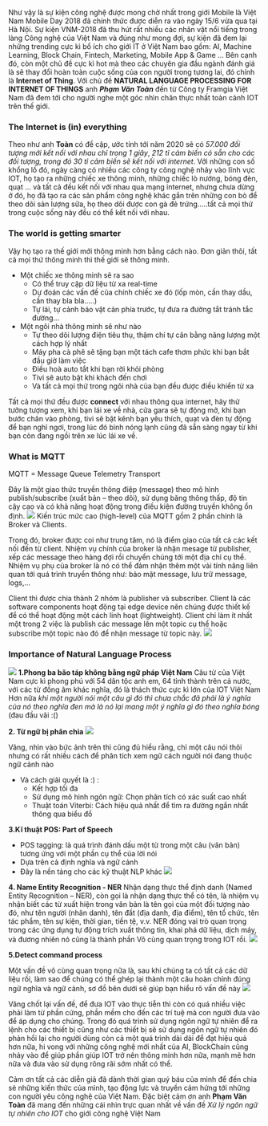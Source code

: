 Như vậy là sự kiện công nghệ được mong chờ nhất trong giới Mobile là Việt Nam Mobile Day 2018 đã chính thức được diễn ra vào ngày 15/6 vừa qua tại Hà Nội. Sự kiện VNM-2018 đã thu hút rất nhiều các nhân vật nổi tiếng trong làng Công nghệ của Việt Nam và đúng như mong đợi, sự kiện đã đem lại những trending cực kì bổ ích cho giới IT ở Việt Nam bao gồm: AI, Machine Learning, Block Chain, Fintech, Marketing, Mobile App & Game ... Bên cạnh đó, còn một chủ đề cực kì hot mà theo các chuyên gia đầu ngành đánh giá là sẽ thay đổi hoàn toàn cuộc sống của con người trong tương lai, đó chính là  **Internet of Thing**. Với chủ đề **NATURAL LANGUAGE PROCESSING
FOR INTERNET OF THINGS**  anh ***Phạm Văn Toàn*** đến từ Công ty Framgia Việt Nam đã đem tới cho người nghe một góc nhìn chân thực nhất toàn cảnh IOT trên thế giới.

### The Internet is (in) everything
Theo như anh **Toàn** có đề cập, ước tính tới năm 2020 sẽ có *57.000 đối tượng mới kết nối với nhau chỉ trong 1 giây*,  *212 tỉ cảm biến có sẵn cho các đối tượng, trong đó 30 tỉ cảm biến sẽ kết nối với internet*. Với những con số khổng lồ đó, ngày càng có nhiều các công ty công nghệ nhảy vào lĩnh vực IOT, họ tạo ra những chiếc xe thông minh, những chiếc lò nướng, bóng đèn, quạt ... và tất cả đều kết nối với nhau qua mạng internet, nhưng chưa dừng ở đó, họ đã tạo ra các sản phẩm công nghệ khác gắn trên những con bò để theo dõi sản lượng sữa, họ theo dõi được con gà đẻ trứng.....tất cả mọi thứ trong cuộc sống này đều có thể kết nối với nhau.

### The world is getting smarter 
Vậy họ tạo ra thế giới mới thông minh hơn bằng cách nào. Đơn giản thôi, tất cả mọi thứ thông minh thì thế giới sẽ thông minh.
* Một chiếc xe thông minh sẽ ra sao 
    * Có thể truy cập dữ liệu từ xa real-time 
    * Dự đoán các vấn đề của chính chiếc xe đó (lốp mòn, cần thay dầu, cần thay bla bla.....)
    * Tự lái, tự cảnh báo vật cản phía trước, tự đưa ra đường tắt tránh tắc đường...
* Một ngôi nhà thông minh sẽ như nào
    * Tự theo dõi lượng điện tiêu thụ, thậm chí tự cân bằng năng lượng một cách hợp lý nhất
    * Máy pha cà phê sẽ tặng bạn một tách cafe thơm phức khi bạn bắt đầu giờ làm việc
    * Điều hoà auto tắt khi bạn rời khỏi phòng
    * Tivi sẽ auto bật khi khách đến chơi
    * Và tất cả mọi thứ trong ngôi nhà của bạn đều được điều khiển từ xa

Tất cả mọi thứ đều được **connect** với nhau thông qua internet, hãy thử tưởng tượng xem, khi bạn lái xe về nhà, cửa gara sẽ tự động mở, khi bạn bước chân vào phòng, tivi sẽ bật kênh bạn yêu thích, quạt và đèn tự động để bạn nghỉ ngơi, trong lúc đó bình nóng lạnh cũng đã sẵn sàng ngay từ khi bạn còn đang ngồi trên xe lúc lái xe về.

### What is MQTT
MQTT = Message Queue Telemetry Transport

Đây là một giao thức truyền thông điệp (message) theo mô hình publish/subscribe (xuất bản – theo dõi), sử dụng băng thông thấp, độ tin cậy cao và có khả năng hoạt động trong điều kiện đường truyền không ổn định.
![](https://images.viblo.asia/f3a95f76-8822-4332-943f-4e152ad4d0ae.png)
Kiến trúc mức cao (high-level) của MQTT gồm 2 phần chính là Broker và Clients.

Trong đó, broker được coi như trung tâm, nó là điểm giao của tất cả các kết nối đến từ client. Nhiệm vụ chính của broker là nhận mesage từ publisher, xếp các message theo hàng đợi rồi chuyển chúng tới một địa chỉ cụ thể. Nhiệm vụ phụ của broker là nó có thể đảm nhận thêm một vài tính năng liên quan tới quá trình truyền thông như: bảo mật message, lưu trữ message, logs,...

Client thì được chia thành 2 nhóm là publisher và subscriber. Client là các software components hoạt động tại edge device  nên chúng được thiết kế để có thể hoạt động một cách linh hoạt (lightweight). Client chỉ làm ít nhất một trong 2 việc là publish các message lên một topic cụ thể hoặc subscribe một topic nào đó để nhận message từ topic này.
![](https://images.viblo.asia/7fb9adab-9359-4179-a4ec-9fc993786eb1.png)

### Importance of Natural Language Process
![](https://images.viblo.asia/42004049-2b92-4831-b040-e3d35d2b2115.png)
**1.Phong ba bão táp không bằng ngữ pháp Việt Nam**
Câu từ của Việt Nam cực kì phong phú với 54 dân tộc anh em, 64 tỉnh thành trên cả nước, với các từ đồng âm khác nghĩa, đó là thách thức cực kì lớn của IOT Việt Nam
Hơn nữa *khi một người nói một câu gì đó thì chưa chắc đã phải là ý nghĩa của nó theo nghĩa đen mà  là nó lại mang một ý nghĩa gì đó theo nghĩa bóng* (đau đầu vãi :()

**2. Từ ngữ bị phân chia**
![](https://images.viblo.asia/ad143a8c-b639-4f60-aafc-9fd95257c487.png)

Vâng, nhìn vào bức ảnh trên thì cũng đủ hiểu rằng, chỉ một câu nói thôi nhưng có rất nhiều cách để phân tích xem ngữ cách người nói đang thuộc ngữ cảnh nào 
* Và cách giải quyết là :) :
    * Kết hợp tối đa
    * Sử dụng mô hình ngôn ngữ: Chọn phân tích có xác suất cao nhất
    * Thuật toán Viterbi: Cách hiệu quả nhất để tìm ra đường ngắn nhất thông qua biểu đồ 

**3.Kĩ thuật POS: Part of Speech**
* POS tagging: là quá trình đánh dấu một từ trong một câu (văn bản) tương ứng với một phần cụ thể của lời nói
* Dựa trên cả định nghĩa và ngữ cảnh 
* Đây là nền tảng cho các kỹ thuật NLP khác
 ![](https://images.viblo.asia/7efc5a22-479f-46e6-b796-86b3e291bd03.png)
                
 **4. Name Entity Recognition - NER**
 Nhận dạng thực thể định danh (Named Entity Recognition – NER), còn gọi là nhận dạng thực thể có tên, là nhiệm vụ nhận biết các từ xuất hiện trong văn bản là tên gọi của một đối tượng nào đó, như tên người (nhân danh), tên đất (địa danh, địa điểm), tên tổ chức, tên tác phẩm, tên sự kiện, thời gian, tiền tệ, v.v. NER đóng vai trò quan trọng trong các ứng dụng tự động trích xuất thông tin, khai phá dữ liệu, dịch máy, và đương nhiên nó cũng là thành phần Vô cùng quan trọng trong IOT rồi.
![](https://images.viblo.asia/98065e46-fda5-4993-b8bf-c0ba9dfeac0e.png)

**5.Detect command process**

Một vấn đề vô cùng quan trọng nữa là, sau khi chúng ta có tất cả các dữ liệu rồi, làm sao để chúng có thể ghép lại thành một câu hoàn chỉnh đúng ngữ nghĩa và ngữ cảnh, sơ đồ bên dưới sẽ giúp bạn hiểu rõ vấn đề này
![](https://images.viblo.asia/32c7ac1b-e13d-4de7-b52a-2af8fb744d00.png)

Vâng chốt lại vấn đề, để đưa IOT vào thực tiễn thì còn có quá nhiều việc phải làm từ phần cứng, phần mềm cho đến các trí tuệ mà con người đưa vào để áp dụng cho chúng. Trong đó quá trình sử dụng ngôn ngữ tự nhiên để ra lệnh cho các thiết bị cũng như các thiết bị sẽ sử dụng ngôn ngữ tự nhiên đó phản hồi lại cho người dùng còn cả một quá trình dài dài để đạt hiệu quả hơn nữa, hi vong với những công nghệ mới nhất của AI, BlockChain cũng nhảy vào để giúp phần giúp IOT trở nên thông minh hơn nữa, mạnh mẽ hơn nữa và đưa vào sử dụng rông rãi sớm nhất có thể.

Cảm ơn tất cả các diễn giả đã dành thời gian quý báu của mình để đến chia sẻ những kiến thức của mình, tạo động lực và truyền cảm hứng tới những con người yêu công nghệ của Việt Nam. Đặc biệt cảm ơn anh **Phạm Văn Toàn** đã mang đến những cái nhìn trực quan nhất về vấn đề *Xử lý ngôn ngữ tự nhiên cho IOT* cho giới công nghệ Việt Nam